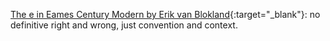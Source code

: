 <a name="ohno02"></a>

[The e in Eames Century Modern by Erik van Blokland](https://ohnotype.co/blog/the-e-in-eames-century-modern-by-erik-van-blokland){:target="_blank"}: no definitive right and wrong, just convention and context.
